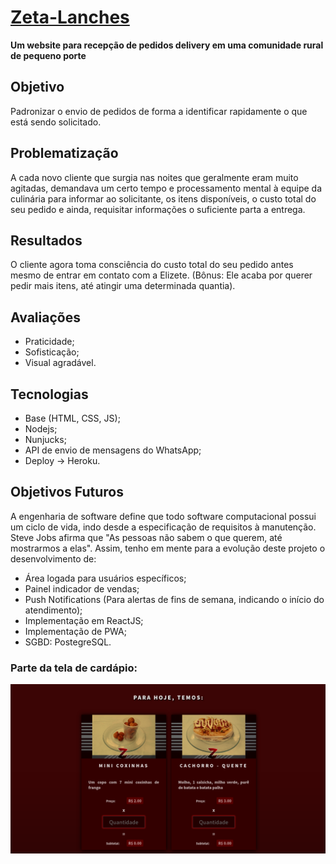 # [Zeta-Lanches](http://zeta-lanches.gabrielrwx.com.br/)
__Um website para recepção de pedidos delivery em uma comunidade rural de pequeno porte__

## Objetivo
Padronizar o envio de pedidos de forma a identificar rapidamente o que está sendo solicitado.

## Problematização
A cada novo cliente que surgia nas noites que geralmente eram muito agitadas, demandava um certo tempo e processamento mental à equipe da culinária para informar ao solicitante, os itens disponíveis, o custo total do seu pedido e ainda, requisitar informações o suficiente parta a entrega.

## Resultados
O cliente agora toma consciência do custo total do seu pedido antes mesmo de entrar em contato com a Elizete. (Bônus: Ele acaba por querer pedir mais itens, até atingir uma determinada quantia).

## Avaliações
- Praticidade;
- Sofisticação;
- Visual agradável.

## Tecnologias
- Base (HTML, CSS, JS);
- Nodejs;
- Nunjucks;
- API de envio de mensagens do WhatsApp;
- Deploy -> Heroku.

## Objetivos Futuros
A engenharia de software define que todo software computacional possui um ciclo de vida, indo desde a especificação de requisitos à manutenção.
Steve Jobs afirma que "As pessoas não sabem o que querem, até mostrarmos a elas". Assim, tenho em mente para a evolução deste projeto o desenvolvimento de:
- Área logada para usuários específicos;
- Painel indicador de vendas;
- Push Notifications (Para alertas de fins de semana, indicando o início do atendimento);
- Implementação em ReactJS;
- Implementação de PWA;
- SGBD: PostegreSQL.


### Parte da tela de cardápio:
![Captura de tela](screenshot.png?raw=true "Title")
